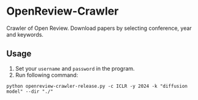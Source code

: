 # OpenReview-Crawler
Crawler of Open Review. Download papers by selecting conference, year and keywords.

## Usage
1. Set your `username` and `password` in the program.
2. Run following command:
```
python openreview-crawler-release.py -c ICLR -y 2024 -k "diffusion model" --dir "./"
```

